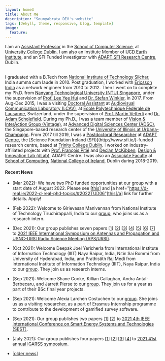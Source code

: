 ```yaml
---
layout: home3
title: About Me
description: "Soumyabrata DEV's website"
tags: [Jekyll, theme, responsive, blog, template]
image:
  feature: 
---
```

I am an <a href="https://people.ucd.ie/soumyabrata.dev/">Assistant Professor</a> in the <a href="https://www.cs.ucd.ie/">School of Computer Science</a>, at <a href="https://www.ucd.ie/">University College Dublin</a>. I am also an Institute Member of <a href="https://www.ucd.ie/earth/">UCD Earth Institute</a>, and an SFI Funded Investigator with <a href="https://www.adaptcentre.ie">ADAPT SFI Research Centre</a>, Dublin. 

<br />
I graduated with a B.Tech from <a href="http://www.nits.ac.in/">National Institute of Technology Silchar</a>, India summa cum laude in 2010. Post graduation, I worked with <a href="http://www.ericsson.com/in">Ericsson India</a> as a network engineer from 2010 to 2012. Then I went on to complete my Ph.D. from <a href="www.ntu.edu.sg/Pages/home.aspx">Nanyang Technological University (NTU) Singapore</a>, under the supervision of <a href="http://research.ntu.edu.sg/expertise/academicprofile/Pages/StaffProfile.aspx?ST_EMAILID=EYHLEE">Prof. Lee Yee Hui</a> and <a href="https://stefan.winkler.site/">Dr. Stefan Winkler</a>, in 2017. From Aug-Dec 2015, I was a visiting <a href="http://people.epfl.ch/soumyabrata.dev">Doctoral Assistant</a> at <a href="http://lcav.epfl.ch/">Audiovisual Communication Laboratory (LCAV)</a>, at <a href="http://www.epfl.ch/">Ecole Polytechnique F&eacute;d&eacute;rale de Lausanne</a>, Switzerland, under the supervision of <a href="http://lcav.epfl.ch/martin.vetterli">Prof. Martin Vetterli</a> and <a href="https://lcav.epfl.ch/people/people-current_staff/people-adam-scholefield/">Dr. Adam Scholefield</a>. During my Ph.D., I was a team member of <a href="http://vintage.winklerbros.net/index.html">Vision & InterAction Group (Vintage)</a>, at <a href="http://adsc.illinois.edu/">Advanced Digital Sciences Center (ADSC)</a>, the Singapore-based research center of the <a href="http://illinois.edu/">University of Illinois at Urbana-Champaign</a>. From 2017 till 2019, I was a <a href="https://www.adaptcentre.ie/team-members/person-detail/soumyabrata-dev">Postdoctoral Researcher</a> at <a href="https://www.adaptcentre.ie">ADAPT Centre</a>, the [Science Foundation Ireland (SFI)](http://www.sfi.ie/)-funded research centre, based at <a href="http://www.tcd.ie">Trinity College Dublin</a>. I worked on industry-affiliated projects with <a href="https://francois.pitie.net">Prof. Fran&ccedil;ois Piti&eacute;</a> and <a href="https://ie.linkedin.com/in/declanmckibben">Declan McKibben</a>, <a href="https://www.adaptcentre.ie/industry/design-and-innovation-lab">Design & Innovation Lab (dLab)</a>, ADAPT Centre. I was also an <a href="https://www.ncirl.ie/Faculty-Depts/A-Z-Staff-Directory/Staff/404">Associate Faculty</a> at <a href="https://www.ncirl.ie/Faculty-Depts/School-of-Computing">School of Computing</a>, <a href="https://www.ncirl.ie">National College of Ireland</a>, Dublin during 2018-2019.

#### Recent News

+ (Mar 2022): We have two PhD funded opportunities at our group with a start date of August 2022. Please see [<a href="https://d-real.ie/2022-d-real-phd-topics/#2022UCD06">this</a>] and [a href="https://d-real.ie/2022-d-real-phd-topics/#2022TUD06"]this[/a] link for further details. Apply!
+ (Feb 2022): Welcome to Girievasan Manivannan from National Institute of Technology Tiruchirappalli, India to our <a href="https://soumyabrata.dev/theia/">group</a>, who joins us as a research intern.
+ (Dec 2021): Our group publishes seven papers [<a href="https://arxiv.org/pdf/2110.09761.pdf">1</a>] [<a href="https://arxiv.org/pdf/2110.09764.pdf">2</a>] [<a href="https://arxiv.org/pdf/2110.09797.pdf">3</a>] [<a href="https://arxiv.org/pdf/2110.11039.pdf">4</a>] [<a href="https://arxiv.org/pdf/2110.13812.pdf">5</a>] [<a href="https://arxiv.org/pdf/2110.11059.pdf">6</a>] [<a href="https://arxiv.org/pdf/2111.05094.pdf">7</a>] to <a href="https://igarss2021.com/">2021 IEEE International Symposium on Antennas and Propagation and USNC-URSI Radio Science Meeting (APS/URSI)</a>.
+ (Oct 2021): Welcome Deepak Joel Yericherla from International Institute of Information Technology (IIIT) Naya Raipur, India, Nitin Sai Bommi from University of Hyderabad, India, and Prathistith Raj Medi from International Institute of Information Technology (IIIT), Naya Raipur, India to our <a href="https://soumyabrata.dev/theia/">group</a>. They join us as research interns. 
+ (Sep 2021): Welcome Shane Cooke, Killian Callaghan, Andra Antal-Berbecaru, and Jarrett Pierse to our <a href="https://soumyabrata.dev/theia/">group</a>. They join us for a year as part of their BSc final year projects.  
+ (Sep 2021): Welcome Alexia Larchen Costuchen to our <a href="https://soumyabrata.dev/theia/">group</a>. She joins us as a visiting researcher, as a part of Erasmus Internship programme to contribute to the development of gamified survey software. 
+ (Sep 2021): Our group publishes two papers [<a href="https://arxiv.org/pdf/2108.01504.pdf">1</a>] [<a href="https://arxiv.org/pdf/2108.01433.pdf">2</a>] to <a href="https://sites.uwasa.fi/sest2021/">2021 4th IEEE International Conference on Smart Energy Systems and Technologies (SEST)</a>.
+ (July 2021): Our group publishes four papers [<a href="https://arxiv.org/pdf/2107.13514.pdf">1</a>] [<a href="https://arxiv.org/pdf/2106.03064.pdf">2</a>] [<a href="https://arxiv.org/pdf/2106.03073.pdf">3</a>] [<a href="https://arxiv.org/pdf/2106.03085.pdf">4</a>] to <a href="https://igarss2021.com/">2021 41st annual IGARSS symposium</a>.

+ [<a href="https://soumyabrata.github.io/news/">older news</a>]





